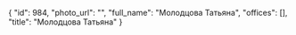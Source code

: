{
    "id": 984,
    "photo_url": "",
    "full_name": "Молодцова Татьяна",
    "offices": [],
    "title": "Молодцова Татьяна"
}